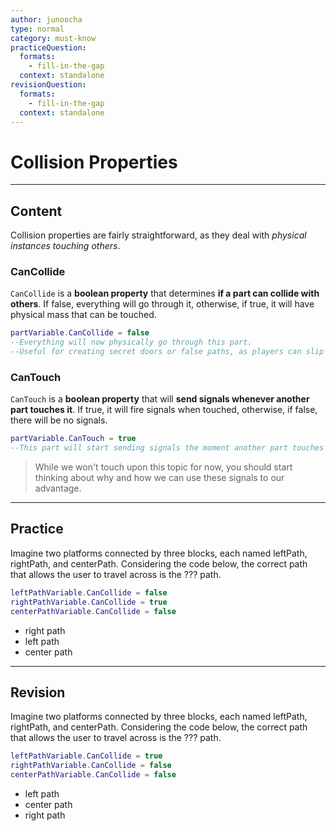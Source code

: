 ```yaml
---
author: junoocha
type: normal
category: must-know
practiceQuestion:
  formats:
    - fill-in-the-gap
  context: standalone
revisionQuestion:
  formats:
    - fill-in-the-gap
  context: standalone
---
```


# Collision Properties

---

## Content

Collision properties are fairly straightforward, as they deal with *physical instances touching others*. 

### CanCollide

`CanCollide` is a **boolean property** that determines **if a part can collide with others**. If false, everything will go through it, otherwise, if true, it will have physical mass that can be touched. 

```lua
partVariable.CanCollide = false
--Everything will now physically go through this part.
--Useful for creating secret doors or false paths, as players can slip right past them
```

### CanTouch

`CanTouch` is a **boolean property** that will **send signals whenever another part touches it**. If true, it will fire signals when touched, otherwise, if false, there will be no signals.

```lua
partVariable.CanTouch = true
--This part will start sending signals the moment another part touches it
```

> While we won't touch upon this topic for now, you should start thinking about why and how we can use these signals to our advantage.

---

## Practice
Imagine two platforms connected by three blocks, each named leftPath, rightPath, and centerPath. Considering the code below, the correct path that allows the user to travel across is the ??? path.

```lua
leftPathVariable.CanCollide = false
rightPathVariable.CanCollide = true
centerPathVariable.CanCollide = false
```
- right path
- left path
- center path

---

## Revision
Imagine two platforms connected by three blocks, each named leftPath, rightPath, and centerPath. Considering the code below, the correct path that allows the user to travel across is the ??? path.

```lua
leftPathVariable.CanCollide = true
rightPathVariable.CanCollide = false
centerPathVariable.CanCollide = false
```
- left path
- center path
- right path
